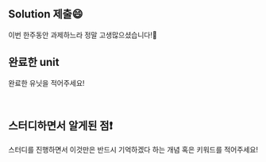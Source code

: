 ## Solution 제출😄
이번 한주동안 과제하느라 정말 고생많으셨습니다!🎉


## 완료한 unit
완료한 유닛을 적어주세요!

<br>

## 스터디하면서 알게된 점❗️ 
스터디를 진행하면서 이것만은 반드시 기억하겠다 하는 개념 혹은 키워드를 적어주세요!

<br>


